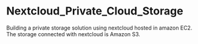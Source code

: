# Nextcloud_Private_Cloud_Storage
Building a private storage solution using nextcloud hosted in amazon EC2. The storage connected with nextcloud is Amazon S3.
